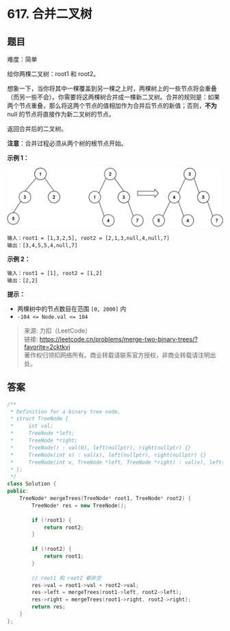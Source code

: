 # 617. 合并二叉树

## 题目

难度：简单

给你两棵二叉树：root1 和 root2。

想象一下，当你将其中一棵覆盖到另一棵之上时，两棵树上的一些节点将会重叠（而另一些不会）。你需要将这两棵树合并成一棵新二叉树。合并的规则是：如果两个节点重叠，那么将这两个节点的值相加作为合并后节点的新值；否则，**不为**null 的节点将直接作为新二叉树的节点。

返回合并后的二叉树。

**注意**：合并过程必须从两个树的根节点开始。

**示例 1：**

![](image/image-20231022185001134.png)

```
输入：root1 = [1,3,2,5], root2 = [2,1,3,null,4,null,7]
输出：[3,4,5,5,4,null,7]

```

**示例 2：**

```
输入：root1 = [1], root2 = [1,2]
输出：[2,2]

```

**提示：**

* 两棵树中的节点数目在范围 `[0, 2000]` 内
* `-104 <= Node.val <= 104`

> 来源: 力扣（LeetCode）  
> 链接: <https://leetcode.cn/problems/merge-two-binary-trees/?favorite=2cktkvj>  
> 著作权归领扣网络所有。商业转载请联系官方授权，非商业转载请注明出处。

## 答案

```c++
/**
 * Definition for a binary tree node.
 * struct TreeNode {
 *     int val;
 *     TreeNode *left;
 *     TreeNode *right;
 *     TreeNode() : val(0), left(nullptr), right(nullptr) {}
 *     TreeNode(int x) : val(x), left(nullptr), right(nullptr) {}
 *     TreeNode(int x, TreeNode *left, TreeNode *right) : val(x), left(left), right(right) {}
 * };
 */
class Solution {
public:
    TreeNode* mergeTrees(TreeNode* root1, TreeNode* root2) {
        TreeNode* res = new TreeNode();

        if (!root1) {
            return root2;
        }

        if (!root2) {
            return root1;
        }

        // root1 和 root2 都非空
        res->val = root1->val + root2->val;
        res->left = mergeTrees(root1->left, root2->left);
        res->right = mergeTrees(root1->right, root2->right);
        return res;
    }
};
```
